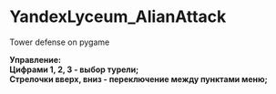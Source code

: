 # YandexLyceum_AlianAttack
Tower defense on pygame

<b>Управление:<b> <br>
  Цифрами 1, 2, 3 - выбор турели; <br>
  Стрелочки вверх, вниз - переключение между пунктами меню;
